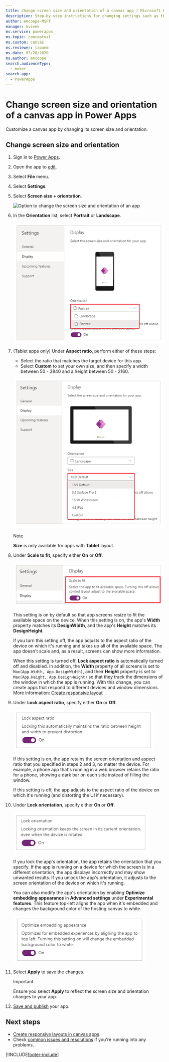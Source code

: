 ```yaml
---
title: Change screen size and orientation of a canvas app | Microsoft Docs
description: Step-by-step instructions for changing settings such as the screen size and the orientation of a canvas app in Power Apps
author: emcoope-MSFT
manager: kvivek
ms.service: powerapps
ms.topic: conceptual
ms.custom: canvas
ms.reviewer: tapanm
ms.date: 07/28/2020
ms.author: emcoope
search.audienceType: 
  - maker
search.app: 
  - PowerApps
---
```

# Change screen size and orientation of a canvas app in Power Apps

Customize a canvas app by changing its screen size and orientation.

## Change screen size and orientation

1. Sign in to [Power Apps](https://make.powerapps.com).
1. Open the app to [edit](edit-app.md).
1. Select **File** menu.
1. Select **Settings**.
1. Select **Screen size + orientation**.

    ![Option to change the screen size and orientation of an app](./media/set-aspect-ratio-portrait-landscape/size-orientation.png "Screen size + orientation option")

1. In the **Orientation** list, select **Portrait** or **Landscape**. <br> 

    ![Orientation for phone layout](./media/set-aspect-ratio-portrait-landscape/phone-layout-orientation.png "Orientation for phone layout")

1. (Tablet apps only) Under **Aspect ratio**, perform either of these steps:

    - Select the ratio that matches the target device for this app.
    - Select **Custom** to set your own size, and then specify a width between 50 - 3840 and a height between 50 - 2160.

    ![Change the aspect ratio of a tablet app](./media/set-aspect-ratio-portrait-landscape/aspect-tablet.png "Aspect ratio for a tablet")
    
    > [!NOTE]
    > **Size** is only available for apps with **Tablet** layout.

1. Under **Scale to fit**, specify either **On** or **Off**.

    ![Scale to fit](./media/set-aspect-ratio-portrait-landscape/scale-to-fit.png "Scale to fit")

    This setting is on by default so that app screens resize to fit the available space on the device. When this setting is on, the app's **Width** property matches its **DesignWidth**, and the app's **Height** matches its **DesignHeight**.

    If you turn this setting off, the app adjusts to the aspect ratio of the device on which it's running and takes up all of the available space. The app doesn't scale and, as a result, screens can show more information.

    When this setting is turned off, **Lock aspect ratio** is automatically turned off and disabled. In addition, the **Width** property of all screens is set to `Max(App.Width, App.DesignWidth)`, and their **Height** property is set to `Max(App.Height, App.DesignHeight)` so that they track the dimensions of the window in which the app is running. With this change, you can create apps that respond to different devices and window dimensions. More information: [Create responsive layout](create-responsive-layout.md)

1. Under **Lock aspect ratio**, specify either **On** or **Off**.

    ![Lock aspect ratio](./media/set-aspect-ratio-portrait-landscape/lock-aspect-ratio.png "Lock aspect ratio")

    If this setting is on, the app retains the screen orientation and aspect ratio that you specified in steps 2 and 3, no matter the device. For example, a phone app that's running in a web browser retains the ratio for a phone, showing a dark bar on each side instead of filling the window.

    If this setting is off, the app adjusts to the aspect ratio of the device on which it's running (and distorting the UI if necessary).

1. Under **Lock orientation**, specify either **On** or **Off**.

    ![Lock orientation](./media/set-aspect-ratio-portrait-landscape/lock-orientation.png "Lock orientation")

    If you lock the app's orientation, the app retains the orientation that you specify. If the app is running on a device for which the screen is in a different orientation, the app displays incorrectly and may show unwanted results. If you unlock the app's orientation, it adjusts to the screen orientation of the device on which it's running.

    You can also modify the app's orientation by enabling **Optimize embedding appearance** in **Advanced settings** under **Experimental features**. This feature top-left aligns the app when it's embedded and changes the background color of the hosting canvas to white.

    ![Embedding experience](./media/set-aspect-ratio-portrait-landscape/embedding-experience.png "Embedding experience")

1. Select **Apply** to save the changes.

    > [!IMPORTANT]
    > Ensure you select **Apply** to reflect the screen size and orientation changes to your app.

1. [Save and publish](save-publish-app.md) your app.

## Next steps

- [Create responsive layouts in canvas apps](create-responsive-layout.md).
- Check [common issues and resolutions](common-issues-and-resolutions.md) if you're running into any problems.

[!INCLUDE[footer-include](../../includes/footer-banner.md)]
